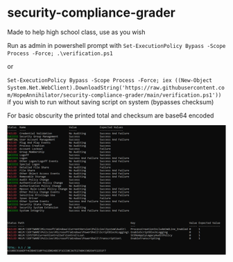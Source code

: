 # security-compliance-grader
Made to help high school class, use as you wish 

Run as admin in powershell prompt with ``Set-ExecutionPolicy Bypass -Scope Process -Force; .\verification.ps1`` 

or 

``Set-ExecutionPolicy Bypass -Scope Process -Force; iex ((New-Object System.Net.WebClient).DownloadString('https://raw.githubusercontent.com/HopeAnnihilator/security-compliance-grader/main/verification.ps1'))`` if you wish to run without saving script on system (bypasses checksum)

For basic obscurity the printed total and checksum are base64 encoded 

![alt text](https://github.com/HopeAnnihilator/security-compliance-grader/blob/main/demo.png?raw=true)
